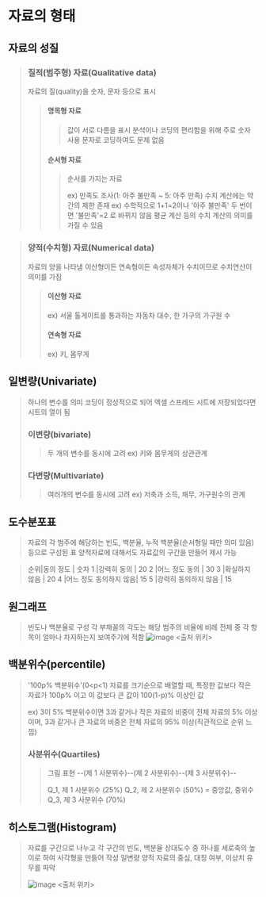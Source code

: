 # 자료의 형태

## 자료의 성질

> ### 질적(범주형) 자료(Qualitative data)
> 
>  자료의 질(quality)을 숫자, 문자 등으로 표시
>  
>  > #### 명목형 자료
>  > 
>  >  > 값이 서로 다름을 표시
>  >  > 분석이나 코딩의 편리함을 위해 주로 숫자 사용
>  >  > 문자로 코딩하여도 문제 없음
>  >  > 
>  > #### 순서형 자료
>  > 
>  >  > 순서를 가지는 자료
>  >  > 
>  >  > ex) 만족도 조사(1: 아주 불만족 ~ 5: 아주 만족)
>  >  > 수치 계산에는 약간의 제한 존재 ex) 수학적으로 1+1=2이나 '아주 불만족' 두 번이면 '불만족'=2 로 바뀌지 않음
>  >  > 평균 계산 등의 수치 계산의 의미를 가질 수 있음


> ### 양적(수치형) 자료(Numerical data)
> 자료의 양을 나타냄
> 이산형이든 연속형이든 속성자체가 수치이므로 수치연산이 의미를 가짐
> 
>  > #### 이산형 자료
>  > 
>  > ex) 서울 톨게이트를 통과하는 자동차 대수, 한 가구의 가구원 수
>  > 
>  > #### 연속형 자료
>  > 
>  > ex) 키, 몸무게

## 일변량(Univariate)

> 하나의 변수를 의미
> 코딩이 정상적으로 되어 엑셀 스프레드 시트에 저장되었다면 시트의 열이 됨
> 
> ### 이변량(bivariate)
> >
> >  두 개의 변수를 동시에 고려
> > ex) 키와 몸무게의 상관관계
> > 
> ### 다변량(Multivariate)
> > 여러개의 변수를 동시에 고려
> > ex) 저축과 소득, 채무, 가구원수의 관계

## 도수분포표

> 자료의 각 범주에 해당하는 빈도, 백분율, 누적 백분율(순서형일 때만 의미 있음)등으로 구성된 표
> 양적자료에 대해서도 자료값의 구간을 만들어 제시 가능

> 순위|동의 정도            |	숫자
> 1	 |강력히 동의           | 20
> 2	 |어느 정도 동의        |	30
> 3	 |확실하지 않음         |	20
> 4	 |어느 정도 동의하지 않음| 15
> 5  |강력히 동의하지 않음	  | 15

## 원그래프

> 빈도나 백분율로 구성
> 각 부채꼴의 각도는 해당 범주의 비율에 비례
> 전체 중 각 항목이 얼마나 차지하는지 보여주기에 적함
> ![image](https://user-images.githubusercontent.com/65435447/165451647-2d97a7cb-9a69-4834-a7ee-7e2afe386dc2.png)
> <출처 위키>

## 백분위수(percentile)

> '100p% 백분위수'(0<p<1)
> 자료를 크기순으로 배열할 때, 특정한 값보다 작은 자료가 100p% 이고 
> 이 값보다 큰 값이 100(1-p)% 이상인 값
> 
> ex) 3이 5% 백분위수이면 3과 같거나 작은 자료의 비중이 전체 자료의 5% 이상이며, 3과 같거나 큰 자료의 비중은 전체 자료의 95% 이상(직관적으로 순위 느낌)
> 
> ### 사분위수(Quartiles)
> 
>  > 그림 표현
>  >  --(제 1 사분위수)--(제 2 사분위수)--(제 3 사분위수)--
>  > 
>  > Q_1, 제 1 사분위수 (25%)
>  > Q_2, 제 2 사분위수 (50%) = 중앙값, 중위수
>  > Q_3, 제 3 사분위수 (70%)

## 히스토그램(Histogram)

> 자료를 구간으로 나누고 각 구간의 빈도, 백분율 상대도수 중 하나를 세로축의 높이로 하여 사각형을 만들어 작성
> 일변량 양적 자료의 중심, 대칭 여부, 이상치 유무를 파악
> 
> ![image](https://user-images.githubusercontent.com/65435447/165453315-27552d86-be82-4b36-8011-f8779bfd4c5e.png)
> <출처 위키>
> 
> 















